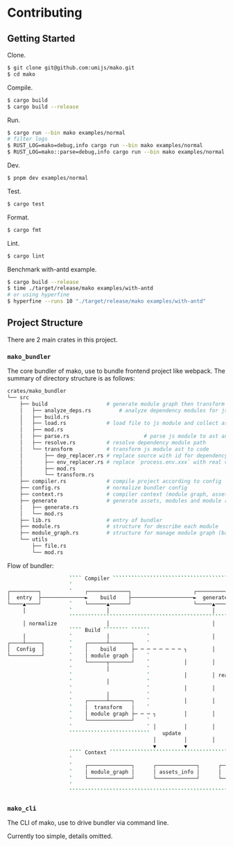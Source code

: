 # Contributing

## Getting Started

Clone.

```bash
$ git clone git@github.com:umijs/mako.git
$ cd mako
```

Compile.

```bash
$ cargo build
$ cargo build --release
```

Run.

```bash
$ cargo run --bin mako examples/normal
# filter logs
$ RUST_LOG=mako=debug,info cargo run --bin mako examples/normal
$ RUST_LOG=mako::parse=debug,info cargo run --bin mako examples/normal
```

Dev.

```bash
$ pnpm dev examples/normal
```

Test.

```bash
$ cargo test
```

Format.

```bash
$ cargo fmt
```

Lint.

```bash
$ cargo lint
```

Benchmark with-antd example.

```bash
$ cargo build --release
$ time ./target/release/mako examples/with-antd
# or using hyperfine
$ hyperfine --runs 10 "./target/release/mako examples/with-antd"
```

## Project Structure

There are 2 main crates in this project.

### `mako_bundler`

The core bundler of mako, use to bundle frontend project like webpack. The summary of directory structure is as follows:

```bash
crates/mako_bundler
└── src
    ├── build                   # generate module graph then transform
    │   ├── analyze_deps.rs			# analyze dependency modules for js module
    │   ├── build.rs
    │   ├── load.rs             # load file to js module and collect assets
    │   ├── mod.rs
    │   ├── parse.rs						# parse js module to ast and sourcemap
    │   ├── resolve.rs          # resolve dependency module path
    │   └── transform           # transform js module ast to code
    │       ├── dep_replacer.rs # replace source with id for dependency requires
    │       ├── env_replacer.rs # replace `process.env.xxx` with real value
    │       ├── mod.rs
    │       └── transform.rs
    ├── compiler.rs             # compile project according to config
    ├── config.rs               # normalize bundler config
    ├── context.rs              # compiler context (module graph, assets info, etc.)
    ├── generate                # generate assets, modules and module runtime to disk
    │   ├── generate.rs
    │   └── mod.rs
    ├── lib.rs                  # entry of bundler
    ├── module.rs               # structure for describe each module
    ├── module_graph.rs         # structure for manage module graph (base on petgraph)
    └── utils
        ├── file.rs
        └── mod.rs
```

Flow of bundler:

<!-- https://asciiflow.com/#/share/eJzFVtFqwyAU%2FRXxefRhjNH1cf0NoXHEdgFjijHQrhRGvmAPIx%2Byx9Kv6ZdM06WNqxpN0%2B2SkJvovffIOd64gQynBE5YQekdpHhNOJzADYIrBCdPj%2BM7BNfSux8%2FSE%2BQlZAvCAKDRdLANEuXCSW8fvM2hJgxo%2Bmjl6mMh8%2B9%2B9LrdE43hrYsLDrqjDguAQDCBF8H4jtUO1XkpUhoHLw4S7oFYYRjQdzZ1Mw4yUU9y8BC9dWDhWp3DQuOaC8Wmry%2FJKYX7ZSkPscq%2Bf52RloClvEU0%2BSNXKIoPZCWDnTguRZVUxVcFtdD7MUjYLBjcd9ddEoTqug6sNlh04zNk4VGUZNUPU676KeKfLw77o%2FrlwLSLC4oAQuOl6%2BgBddISu%2F1m6lx0G8O6AQXkEu5nOD4XxEMXNzCQTk8N3Ww4Jjlc9kAAPCVzoXeLIoOg9JrQ1oTmgfaPPiBs5oaLZax%2FMNZQh3Wbu4t3w7Dlavat31XK5aNSx3JQv8agx%2B3hu9Nvc5j%2FYR11v9M67fHEZznROSzhM0zfWA0Gt2sM%2F%2Fh6vvZDY4vEYJbuP0G7CrIaQ%3D%3D) -->
```bash
                    ```` Compiler `````````````````````````````````````````````
                    `                                                         `
┌─────────┐         `    ┌─────────────┐                    ┌────────────┐    `   ┌────────┐
│  entry  ├──────────────►    build    ├────────────────────►  generate  ├────────►  dist  │
└────▲────┘         `    └──────▲──────┘                    └─────▲──────┘    `   └────────┘
     │              `           │                                 │           `
                    ```````````````````````````````````````````````````````````
     │ normalize                │                                 │
                    ```` Build ```````` ``````
     │              `           │            `                    │
┌────┴─────┐        `    ┌──────┴───────┐    `
│  Config  │        `    │    build     ├─ ─ ─ ─ ─ ─ ─ ─ ┐        │
└──────────┘        `    │ module graph │    `
                    `    └──────┬───────┘    `           │        │
                    `           │            `
                    `                        `           │        │ read
                    `           │            `
                    `                        `           │        │
                    `           │            `
                    `    ┌──────┴───────┐    `           │        │
                    `    │  transform   │    `
                    `    │ module graph ├─ ─ ─ ┐         │        │
                    `    └──────────────┘    `
                    `                        ` │         │        │
                    ``````````````````````````    update
                                               │         │        │
                                               ▼         ▼
                    ```` Context ```````````````````````````````````````````````
                    `                                                          `
                    `    ┌──────────────┐      ┌─────────────┐      ┌─────┐    `
                    `    │ module_graph │      │ assets_info │      │ ... │    `
                    `    └──────────────┘      └─────────────┘      └─────┘    `
                    `                                                          `
                    ````````````````````````````````````````````````````````````
```

### `mako_cli`

The CLI of mako, use to drive bundler via command line.

Currently too simple, details omitted.
